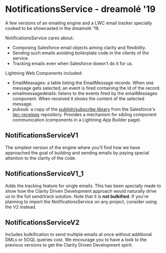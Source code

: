 # NotificationsService - dreamolé '19
<p>A few versions of an emailing engine and a LWC email tracker specially cooked to be showcasted in the dreamolé '19.</p>
<p>NotificationsService cares about:</p>

- Composing Salesforce email objects aiming clarity and flexibility.
- Sending such emails avoiding boilerplate code in the clients of the service.
- Tracking emails even when Salesforce doesn't do it for us.

Lightning Web Components included:

- EmailMessages: a table listing the EmailMessage records. When one message gets selected, an event is fired containing the Id of the record.
- emailmessagedetails: listens to the events fired by the emailMessages component. When received it shows the content of the selected message.
- pubsub: a copy of the [publish/subscribe library](https://github.com/trailheadapps/lwc-recipes/tree/master/force-app/main/default/lwc/pubsub) from the Salesforce's [lwc-receipes](https://github.com/trailheadapps/lwc-recipes) repository. Provides a mechanism for sibling component communication (components in a Lightning App Builder page). 

## NotificationsServiceV1
The simplest version of the engine where you'll find how we have approached the goal of building and sending emails by paying special attention to the  clarity of the code.

## NotificationsServiceV1_1
Adds the tracking feature for single emails. This has been specially made to show how the Clarity Driven Development approach would naturally drive us to the full send/track solution. Note that it is **not bulkified**. If you're planning to import the NotificationsService on any project, consider using the V2 instead.

## NotificationsServiceV2
Includes bulkification to send multiple emails at once without additional DMLs or SOQL queries cost. We encourage you to have a look to the previous versions to get the Clarity Driven Development spirit.